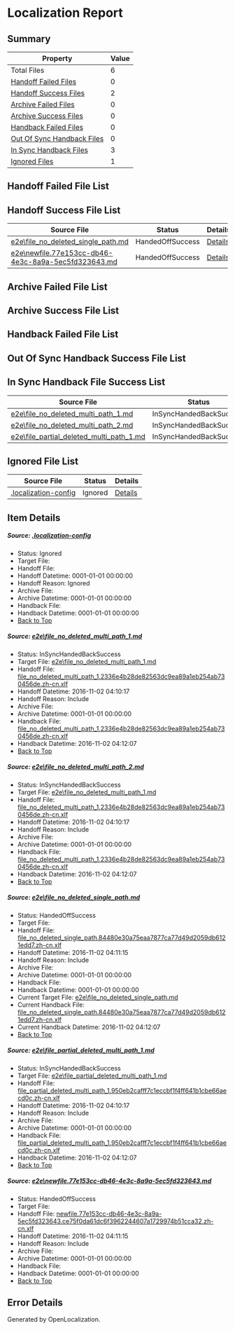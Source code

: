 # <a name='report-top'></a> Localization Report

## Summary
 Property | Value 
 -------- | ----- 
 Total Files | 6
[ Handoff Failed Files ](#handoff-failed-list)| 0
[ Handoff Success Files ](#handoff-success-list)| 2
[ Archive Failed Files ](#archive-failed-list)| 0
[ Archive Success Files ](#archive-success-list)| 0
[ Handback Failed Files ](#handback-failed-list)| 0
[ Out Of Sync Handback Files ](#outofsync-handback-success-list)| 0
[ In Sync Handback Files ](#insync-handback-success-list)| 3
[ Ignored Files ](#ignored-list)| 1

## <a name='handoff-failed-list'></a> Handoff Failed File List

## <a name='handoff-success-list'></a> Handoff Success File List
 Source File | Status | Details 
 ----------- | ------ | ------- 
 [e2e\file_no_deleted_single_path.md](https://github.com/OpenLocalizationTestOrg/ol-test0/blob/ef86bf97b68b014d035e6f7cf59cf37ba6071c97/e2e/file_no_deleted_single_path.md) | HandedOffSuccess | [Details](#8165e9f21f71d57c77e8acb60040e39cc3660ffb3)
 [e2e\newfile.77e153cc-db46-4e3c-8a9a-5ec5fd323643.md](https://github.com/OpenLocalizationTestOrg/ol-test0/blob/ef86bf97b68b014d035e6f7cf59cf37ba6071c97/e2e/newfile.77e153cc-db46-4e3c-8a9a-5ec5fd323643.md) | HandedOffSuccess | [Details](#a8d37c66e6d4b5076a4e9d7c35a064f8207164d15)

## <a name='archive-failed-list'></a> Archive Failed File List

## <a name='archive-success-list'></a> Archive Success File List

## <a name='handback-failed-list'></a> Handback Failed File List

## <a name='outofsync-handback-success-list'></a> Out Of Sync Handback Success File List

## <a name='insync-handback-success-list'></a> In Sync Handback File Success List
 Source File | Status | Details 
 ----------- | ------ | ------- 
 [e2e\file_no_deleted_multi_path_1.md](https://github.com/OpenLocalizationTestOrg/ol-test0/blob/553ed420f5d7e362589624b4cd6a28550b9d2bf1/e2e/file_no_deleted_multi_path_1.md) | InSyncHandedBackSuccess | [Details](#ae2a2c6f1a1be0d909420cc89e3989f2a6d05d231)
 [e2e\file_no_deleted_multi_path_2.md](https://github.com/OpenLocalizationTestOrg/ol-test0/blob/ef86bf97b68b014d035e6f7cf59cf37ba6071c97/e2e/file_no_deleted_multi_path_2.md) | InSyncHandedBackSuccess | [Details](#ae2a2c6f1a1be0d909420cc89e3989f2a6d05d232)
 [e2e\file_partial_deleted_multi_path_1.md](https://github.com/OpenLocalizationTestOrg/ol-test0/blob/553ed420f5d7e362589624b4cd6a28550b9d2bf1/e2e/file_partial_deleted_multi_path_1.md) | InSyncHandedBackSuccess | [Details](#95e41ca51ed549fa8190f3b6ca243e07c3da5a174)

## <a name='ignored-list'></a> Ignored File List
 Source File | Status | Details 
 ----------- | ------ | ------- 
 [.localization-config](https://github.com/OpenLocalizationTestOrg/ol-test0/blob/ef86bf97b68b014d035e6f7cf59cf37ba6071c97/.localization-config) | Ignored | [Details](#c268a05ecaa7ec85942ed632c29928ee5bd6da8d0)

## Item Details
##### <a name='c268a05ecaa7ec85942ed632c29928ee5bd6da8d0'></a> Source: [.localization-config](https://github.com/OpenLocalizationTestOrg/ol-test0/blob/ef86bf97b68b014d035e6f7cf59cf37ba6071c97/.localization-config)
* Status: Ignored
* Target File: 
* Handoff File: 
* Handoff Datetime: 0001-01-01 00:00:00
* Handoff Reason: Ignored
* Archive File: 
* Archive Datetime: 0001-01-01 00:00:00
* Handback File: 
* Handback Datetime: 0001-01-01 00:00:00
* [Back to Top](#report-top)

##### <a name='ae2a2c6f1a1be0d909420cc89e3989f2a6d05d231'></a> Source: [e2e\file_no_deleted_multi_path_1.md](https://github.com/OpenLocalizationTestOrg/ol-test0/blob/553ed420f5d7e362589624b4cd6a28550b9d2bf1/e2e/file_no_deleted_multi_path_1.md)
* Status: InSyncHandedBackSuccess
* Target File: [e2e\file_no_deleted_multi_path_1.md](https://github.com/OpenLocalizationTestOrg/ol-test0-zhcn/blob/d75986d495daccf5991ebc26605a55306af8f6cf/e2e/file_no_deleted_multi_path_1.md)
* Handoff File: [file_no_deleted_multi_path_1.2336e4b28de82563dc9ea89a1eb254ab730456de.zh-cn.xlf](https://github.com/OpenLocalizationTestOrg/ol-test0-handoff/blob/58680dc30fbe7b3eb00848a92d8326da46ed3ad4/ol-handoff/OpenLocalizationTestOrg/ol-test0-zhcn/yufeih/mt/file_no_deleted_multi_path_1.2336e4b28de82563dc9ea89a1eb254ab730456de.zh-cn.xlf)
* Handoff Datetime: 2016-11-02 04:10:17
* Handoff Reason: Include
* Archive File: 
* Archive Datetime: 0001-01-01 00:00:00
* Handback File: [file_no_deleted_multi_path_1.2336e4b28de82563dc9ea89a1eb254ab730456de.zh-cn.xlf](https://github.com/OpenLocalizationTestOrg/ol-test0-handback/blob/3055b1b77d6e5e1ec44a653073be1d938aa8bd17/ol-handback/OpenLocalizationTestOrg/ol-test0-zhcn/yufeih/mt/file_no_deleted_multi_path_1.2336e4b28de82563dc9ea89a1eb254ab730456de.zh-cn.xlf)
* Handback Datetime: 2016-11-02 04:12:07
* [Back to Top](#report-top)

##### <a name='ae2a2c6f1a1be0d909420cc89e3989f2a6d05d232'></a> Source: [e2e\file_no_deleted_multi_path_2.md](https://github.com/OpenLocalizationTestOrg/ol-test0/blob/ef86bf97b68b014d035e6f7cf59cf37ba6071c97/e2e/file_no_deleted_multi_path_2.md)
* Status: InSyncHandedBackSuccess
* Target File: [e2e\file_no_deleted_multi_path_1.md](https://github.com/OpenLocalizationTestOrg/ol-test0-zhcn/blob/d75986d495daccf5991ebc26605a55306af8f6cf/e2e/file_no_deleted_multi_path_1.md)
* Handoff File: [file_no_deleted_multi_path_1.2336e4b28de82563dc9ea89a1eb254ab730456de.zh-cn.xlf](https://github.com/OpenLocalizationTestOrg/ol-test0-handoff/blob/58680dc30fbe7b3eb00848a92d8326da46ed3ad4/ol-handoff/OpenLocalizationTestOrg/ol-test0-zhcn/yufeih/mt/file_no_deleted_multi_path_1.2336e4b28de82563dc9ea89a1eb254ab730456de.zh-cn.xlf)
* Handoff Datetime: 2016-11-02 04:10:17
* Handoff Reason: Include
* Archive File: 
* Archive Datetime: 0001-01-01 00:00:00
* Handback File: [file_no_deleted_multi_path_1.2336e4b28de82563dc9ea89a1eb254ab730456de.zh-cn.xlf](https://github.com/OpenLocalizationTestOrg/ol-test0-handback/blob/3055b1b77d6e5e1ec44a653073be1d938aa8bd17/ol-handback/OpenLocalizationTestOrg/ol-test0-zhcn/yufeih/mt/file_no_deleted_multi_path_1.2336e4b28de82563dc9ea89a1eb254ab730456de.zh-cn.xlf)
* Handback Datetime: 2016-11-02 04:12:07
* [Back to Top](#report-top)

##### <a name='8165e9f21f71d57c77e8acb60040e39cc3660ffb3'></a> Source: [e2e\file_no_deleted_single_path.md](https://github.com/OpenLocalizationTestOrg/ol-test0/blob/ef86bf97b68b014d035e6f7cf59cf37ba6071c97/e2e/file_no_deleted_single_path.md)
* Status: HandedOffSuccess
* Target File: 
* Handoff File: [file_no_deleted_single_path.84480e30a75eaa7877ca77d49d2059db6121edd7.zh-cn.xlf](https://github.com/OpenLocalizationTestOrg/ol-test0-handoff/blob/023332cc9823518f8a20c01461f2a72904000557/ol-handoff/OpenLocalizationTestOrg/ol-test0-zhcn/yufeih/mt/file_no_deleted_single_path.84480e30a75eaa7877ca77d49d2059db6121edd7.zh-cn.xlf)
* Handoff Datetime: 2016-11-02 04:11:15
* Handoff Reason: Include
* Archive File: 
* Archive Datetime: 0001-01-01 00:00:00
* Handback File: 
* Handback Datetime: 0001-01-01 00:00:00
* Current Target File: [e2e\file_no_deleted_single_path.md](https://github.com/OpenLocalizationTestOrg/ol-test0-zhcn/blob/d75986d495daccf5991ebc26605a55306af8f6cf/e2e/file_no_deleted_single_path.md)
* Current Handback File: [file_no_deleted_single_path.84480e30a75eaa7877ca77d49d2059db6121edd7.zh-cn.xlf](https://github.com/OpenLocalizationTestOrg/ol-test0-handback/blob/3055b1b77d6e5e1ec44a653073be1d938aa8bd17/ol-handback/OpenLocalizationTestOrg/ol-test0-zhcn/yufeih/mt/file_no_deleted_single_path.84480e30a75eaa7877ca77d49d2059db6121edd7.zh-cn.xlf)
* Current Handback Datetime: 2016-11-02 04:12:07
* [Back to Top](#report-top)

##### <a name='95e41ca51ed549fa8190f3b6ca243e07c3da5a174'></a> Source: [e2e\file_partial_deleted_multi_path_1.md](https://github.com/OpenLocalizationTestOrg/ol-test0/blob/553ed420f5d7e362589624b4cd6a28550b9d2bf1/e2e/file_partial_deleted_multi_path_1.md)
* Status: InSyncHandedBackSuccess
* Target File: [e2e\file_partial_deleted_multi_path_1.md](https://github.com/OpenLocalizationTestOrg/ol-test0-zhcn/blob/d75986d495daccf5991ebc26605a55306af8f6cf/e2e/file_partial_deleted_multi_path_1.md)
* Handoff File: [file_partial_deleted_multi_path_1.950eb2cafff7c1eccbf1f4ff641b1cbe66aecd0c.zh-cn.xlf](https://github.com/OpenLocalizationTestOrg/ol-test0-handoff/blob/58680dc30fbe7b3eb00848a92d8326da46ed3ad4/ol-handoff/OpenLocalizationTestOrg/ol-test0-zhcn/yufeih/mt/file_partial_deleted_multi_path_1.950eb2cafff7c1eccbf1f4ff641b1cbe66aecd0c.zh-cn.xlf)
* Handoff Datetime: 2016-11-02 04:10:17
* Handoff Reason: Include
* Archive File: 
* Archive Datetime: 0001-01-01 00:00:00
* Handback File: [file_partial_deleted_multi_path_1.950eb2cafff7c1eccbf1f4ff641b1cbe66aecd0c.zh-cn.xlf](https://github.com/OpenLocalizationTestOrg/ol-test0-handback/blob/3055b1b77d6e5e1ec44a653073be1d938aa8bd17/ol-handback/OpenLocalizationTestOrg/ol-test0-zhcn/yufeih/mt/file_partial_deleted_multi_path_1.950eb2cafff7c1eccbf1f4ff641b1cbe66aecd0c.zh-cn.xlf)
* Handback Datetime: 2016-11-02 04:12:07
* [Back to Top](#report-top)

##### <a name='a8d37c66e6d4b5076a4e9d7c35a064f8207164d15'></a> Source: [e2e\newfile.77e153cc-db46-4e3c-8a9a-5ec5fd323643.md](https://github.com/OpenLocalizationTestOrg/ol-test0/blob/ef86bf97b68b014d035e6f7cf59cf37ba6071c97/e2e/newfile.77e153cc-db46-4e3c-8a9a-5ec5fd323643.md)
* Status: HandedOffSuccess
* Target File: 
* Handoff File: [newfile.77e153cc-db46-4e3c-8a9a-5ec5fd323643.ce75f0da61dc6f3962244607a1729974b51cca32.zh-cn.xlf](https://github.com/OpenLocalizationTestOrg/ol-test0-handoff/blob/023332cc9823518f8a20c01461f2a72904000557/ol-handoff/OpenLocalizationTestOrg/ol-test0-zhcn/yufeih/mt/newfile.77e153cc-db46-4e3c-8a9a-5ec5fd323643.ce75f0da61dc6f3962244607a1729974b51cca32.zh-cn.xlf)
* Handoff Datetime: 2016-11-02 04:11:15
* Handoff Reason: Include
* Archive File: 
* Archive Datetime: 0001-01-01 00:00:00
* Handback File: 
* Handback Datetime: 0001-01-01 00:00:00
* [Back to Top](#report-top)


## Error Details

Generated by OpenLocalization.

